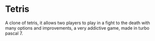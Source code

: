 # Tetris
A clone of tetris, it allows two players to play in a fight to the death with many options and improvements, a very addictive game, made in turbo pascal 7.
